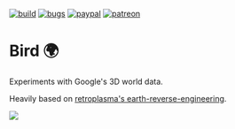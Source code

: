 [![build](https://img.shields.io/github/actions/workflow/status/momo5502/bird/build.yml?branch=main&label=Build&logo=github)](https://github.com/momo5502/bird/actions)
[![bugs](https://img.shields.io/github/issues/momo5502/bird/bug?label=Bugs)](https://github.com/momo5502/bird/issues?q=is%3Aissue+is%3Aopen+label%3Abug)
[![paypal](https://img.shields.io/badge/PayPal-support-blue.svg?logo=paypal)](https://paypal.me/momo5502)
[![patreon](https://img.shields.io/badge/Patreon-support-red.svg?logo=patreon)](https://www.patreon.com/SnekLabs)

# Bird 🌍

Experiments with Google's 3D world data.

Heavily based on <a href="https://github.com/retroplasma/earth-reverse-engineering">retroplasma's earth-reverse-engineering</a>.

<img src="./preview.gif" />